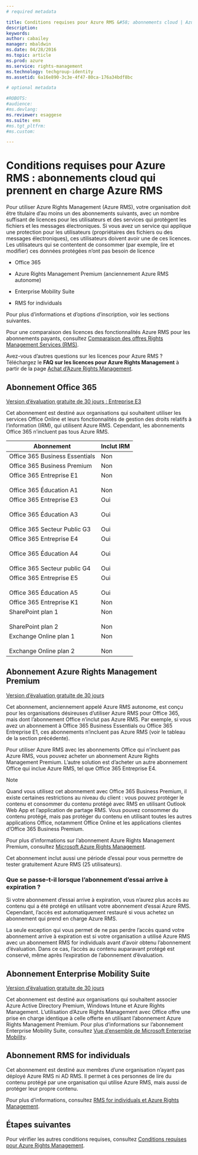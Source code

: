 ```yaml
---
# required metadata

title: Conditions requises pour Azure RMS &#58; abonnements cloud | Azure RMS
description:
keywords:
author: cabailey
manager: mbaldwin
ms.date: 04/28/2016
ms.topic: article
ms.prod: azure
ms.service: rights-management
ms.technology: techgroup-identity
ms.assetid: 6a16e890-3c3e-4f47-80ca-176a34bdf8bc

# optional metadata

#ROBOTS:
#audience:
#ms.devlang:
ms.reviewer: esaggese
ms.suite: ems
#ms.tgt_pltfrm:
#ms.custom:

---
```



# Conditions requises pour Azure RMS : abonnements cloud qui prennent en charge Azure RMS
Pour utiliser Azure Rights Management (Azure RMS), votre organisation doit être titulaire d’au moins un des abonnements suivants, avec un nombre suffisant de licences pour les utilisateurs et des services qui protègent les fichiers et les messages électroniques. Si vous avez un service qui applique une protection pour les utilisateurs (propriétaires des fichiers ou des messages électroniques), ces utilisateurs doivent avoir une de ces licences. Les utilisateurs qui se contentent de consommer (par exemple, lire et modifier) ces données protégées n’ont pas besoin de licence

-   Office 365

-   Azure Rights Management Premium (anciennement Azure RMS autonome)

-   Enterprise Mobility Suite

-   RMS for individuals

Pour plus d’informations et d’options d’inscription, voir les sections suivantes.

Pour une comparaison des licences des fonctionnalités Azure RMS pour les abonnements payants, consultez [Comparaison des offres Rights Management Services (RMS)](http://technet.microsoft.com/dn858608).

Avez-vous d’autres questions sur les licences pour Azure RMS ? Téléchargez le **FAQ sur les licences pour Azure Rights Management** à partir de la page [Achat d’Azure Rights Management](https://www.microsoft.com/en-us/server-cloud/products/azure-rights-management/Purchasing.aspx). 

## Abonnement Office 365
[Version d’évaluation gratuite de 30 jours : Entreprise E3](http://go.microsoft.com/fwlink/p/?LinkID=403802)

Cet abonnement est destiné aux organisations qui souhaitent utiliser les services Office Online et leurs fonctionnalités de gestion des droits relatifs à l’information (IRM), qui utilisent Azure RMS. Cependant, les abonnements Office 365 n’incluent pas tous Azure RMS.

Abonnement  |Inclut IRM 
------------- | ------------- |
Office 365 Business Essentials|Non|
Office 365 Business Premium|Non|
Office 365 Entreprise E1 <br /><br /> Office 365 Éducation A1|Non <br /><br /> Non|
Office 365 Entreprise E3 <br /><br /> Office 365 Éducation A3 <br /><br /> Office 365 Secteur Public G3|Oui <br /><br /> Oui <br /><br /> Oui|
Office 365 Entreprise E4 <br /><br /> Office 365 Éducation A4 <br /><br /> Office 365 Secteur public G4|Oui <br /><br /> Oui <br /><br /> Oui|
Office 365 Entreprise E5 <br /><br /> Office 365 Éducation A5|Oui <br /><br /> Oui|
Office 365 Entreprise K1|Non|
SharePoint plan 1 <br /><br /> SharePoint plan 2|Non <br /><br /> Non|
Exchange Online plan 1 <br /><br /> Exchange Online plan 2|Non <br /><br /> Non|


## Abonnement Azure Rights Management Premium
[Version d’évaluation gratuite de 30 jours](https://portal.microsoftonline.com/Signup/MainSignUp15.aspx?&amp;OfferId=A43415D3-404C-4df3-B31B-AAD28118A778&amp;dl=RIGHTSMANAGEMENT&amp;ali=1)

Cet abonnement, anciennement appelé Azure RMS autonome, est conçu pour les organisations désireuses d’utiliser Azure RMS pour Office 365, mais dont l’abonnement Office n’inclut pas Azure RMS. Par exemple, si vous avez un abonnement à Office 365 Business Essentials ou Office 365 Entreprise E1, ces abonnements n’incluent pas Azure RMS (voir le tableau de la section précédente). 

Pour utiliser Azure RMS avec les abonnements Office qui n’incluent pas Azure RMS, vous pouvez acheter un abonnement Azure Rights Management Premium. L’autre solution est d’acheter un autre abonnement Office qui inclue Azure RMS, tel que Office 365 Entreprise E4.

> [!NOTE]
> Quand vous utilisez cet abonnement avec Office 365 Business Premium, il existe certaines restrictions au niveau du client : vous pouvez protéger le contenu et consommer du contenu protégé avec RMS en utilisant Outlook Web App et l’application de partage RMS. Vous pouvez consommer du contenu protégé, mais pas protéger du contenu en utilisant toutes les autres applications Office, notamment Office Online et les applications clientes d’Office 365 Business Premium.

Pour plus d’informations sur l’abonnement Azure Rights Management Premium, consultez [Microsoft Azure Rights Management](http://products.office.com/business/microsoft-azure-rights-management).

Cet abonnement inclut aussi une période d’essai pour vous permettre de tester gratuitement Azure RMS (25 utilisateurs). 

### Que se passe-t-il lorsque l’abonnement d’essai arrive à expiration ?
Si votre abonnement d’essai arrive à expiration, vous n’aurez plus accès au contenu qui a été protégé en utilisant votre abonnement d’essai Azure RMS. Cependant, l’accès est automatiquement restauré si vous achetez un abonnement qui prend en charge Azure RMS.

La seule exception qui vous permet de ne pas perdre l’accès quand votre abonnement arrive à expiration est si votre organisation a utilisé Azure RMS avec un abonnement RMS for individuals avant d’avoir obtenu l’abonnement d’évaluation. Dans ce cas, l’accès au contenu auparavant protégé est conservé, même après l’expiration de l’abonnement d’évaluation.

## Abonnement Enterprise Mobility Suite
[Version d’évaluation gratuite de 30 jours](http://go.microsoft.com/fwlink/?LinkId=615385)

Cet abonnement est destiné aux organisations qui souhaitent associer Azure Active Directory Premium, Windows Intune et Azure Rights Management. L’utilisation d’Azure Rights Management avec Office offre une prise en charge identique à celle offerte en utilisant l’abonnement Azure Rights Management Premium. 
Pour plus d’informations sur l’abonnement Enterprise Mobility Suite, consultez [Vue d’ensemble de Microsoft Enterprise Mobility](http://go.microsoft.com/fwlink/?LinkId=615386).

## Abonnement RMS for individuals
Cet abonnement est destiné aux membres d’une organisation n’ayant pas déployé Azure RMS ni AD RMS. Il permet à ces personnes de lire du contenu protégé par une organisation qui utilise Azure RMS, mais aussi de protéger leur propre contenu.

Pour plus d’informations, consultez [RMS for individuals et Azure Rights Management](../understand-explore/rms-for-individuals.md).

## Étapes suivantes
Pour vérifier les autres conditions requises, consultez [Conditions requises pour Azure Rights Management](requirements-azure-rms.md).

<!--HONumber=Apr16_HO4-->


